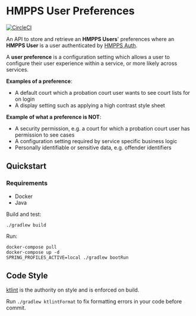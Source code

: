 # HMPPS User Preferences

[![CircleCI](https://circleci.com/gh/ministryofjustice/hmpps-user-preferences.svg?style=svg)](https://circleci.com/gh/ministryofjustice/hmpps-user-preferences) 

An API to store and retrieve an **HMPPS Users**' preferences where an **HMPPS User** is a user authenticated by [HMPPS Auth](https://github.com/ministryofjustice/hmpps-auth).

A **user preference** is a configuration setting which allows a user to configure their user experience within a service, or more likely across services.

**Examples of a preference**:
- A default court which a probation court user wants to see court lists for on login
- A display setting such as applying a high contrast style sheet

**Example of what a preference is NOT**:
- A security permission, e.g. a court for which a probation court user has permission to see cases
- A configuration setting required by service specific business logic
- Personally identifiable or sensitive data, e.g. offender identifiers

## Quickstart

### Requirements

- Docker
- Java

Build and test:

```
./gradlew build
```

Run:

```
docker-compose pull
docker-compose up -d
SPRING_PROFILES_ACTIVE=local ./gradlew bootRun
```

## Code Style

[ktlint](https://github.com/pinterest/ktlint) is the authority on style and is enforced on build.

Run `./gradlew ktlintFormat` to fix formatting errors in your code before commit.
